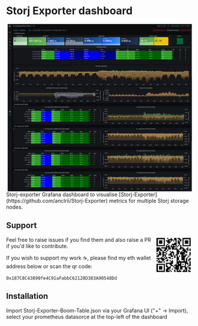 # Storj Exporter dashboard
<img src="storj-exporter-boom-table.png" alt="0x187C8C43890fe4C91aFabbC62128D383A90548Dd" hight=500 width=500 align="right"/> 
Storj-exporter Grafana dashboard to visualise [Storj-Exporter](https://github.com/anclrii/Storj-Exporter) metrics for multiple Storj storage nodes.

## Support
<img src="https://github.com/anclrii/Storj-Exporter/raw/master/qr.png" alt="0x187C8C43890fe4C91aFabbC62128D383A90548Dd" hight=100 width=100 align="right"/> 

Feel free to raise issues if you find them and also raise a PR if you'd like to contribute.

If you wish to support my work :coffee:, please find my eth wallet address below or scan the qr code:

`0x187C8C43890fe4C91aFabbC62128D383A90548Dd`

## Installation
Import Storj-Exporter-Boom-Table.json via your Grafana UI ("+" -> Import), select your prometheus datasorce at the top-left of the dashboard
